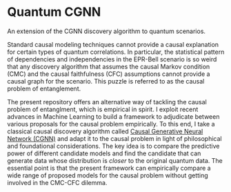 # Quantum CGNN
An extension of the CGNN discovery algorithm to quantum scenarios.

Standard causal modeling techniques cannot provide a causal explanation for certain types of quantum correlations. In particular, the statistical pattern of dependencies and independencies in the EPR-Bell scenario is so weird that any discovery algorithm that assumes the  causal Markov condition (CMC) and the causal faithfulness (CFC) assumptions cannot provide a causal graph for the scenario. This puzzle is referred to as the causal problem of entanglement.

The present repository offers an alternative way of tackling the causal problem of entanglment, which is empirical in spirit. I exploit recent advances in Machine Learning to build a framework to adjudicate between various proposals for the causal problem empirically. To this end, I take a classical causal discovery algorithm called [Causal Generative Neural Network (CGNN)](https://arxiv.org/pdf/1711.08936v2.pdf) and adapt it to the causal problem in light of philosophical and foundational considerations. The key idea is to compare the predictive power of different candidate models and find the candidate that can generate data whose distribution is *closer* to the original quantum data. The essential point is that the present framework can empirically compare a wide range of proposed models for the causal problem without getting involved in the CMC-CFC dilemma.
